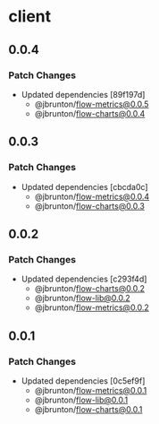 # client

## 0.0.4

### Patch Changes

- Updated dependencies [89f197d]
  - @jbrunton/flow-metrics@0.0.5
  - @jbrunton/flow-charts@0.0.4

## 0.0.3

### Patch Changes

- Updated dependencies [cbcda0c]
  - @jbrunton/flow-metrics@0.0.4
  - @jbrunton/flow-charts@0.0.3

## 0.0.2

### Patch Changes

- Updated dependencies [c293f4d]
  - @jbrunton/flow-charts@0.0.2
  - @jbrunton/flow-lib@0.0.2
  - @jbrunton/flow-metrics@0.0.2

## 0.0.1

### Patch Changes

- Updated dependencies [0c5ef9f]
  - @jbrunton/flow-metrics@0.0.1
  - @jbrunton/flow-lib@0.0.1
  - @jbrunton/flow-charts@0.0.1
